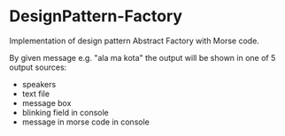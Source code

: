 # DesignPattern-Factory

Implementation of design pattern Abstract Factory with Morse code.

By given message e.g. "ala ma kota" the output will be shown in one of 5 output sources:
- speakers
- text file
- message box 
- blinking field in console
- message in morse code in console